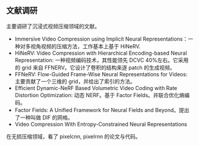 
## 文献调研
主要调研了沉浸式视频压缩领域的文献。
- Immersive Video Compression using Implicit Neural Representations：一种对多视角视频的压缩方法，工作基本上基于 HiNeRV.
- HiNeRV: Video Compression with Hierarchical Encoding-based Neural Representation: 一种视频编码技术，其性能领先 DCVC 40%左右。它采用的 grid 来自 FFNERV。它设计了卷积的结构来逐 patch 的生成视频。
-  FFNeRV: Flow-Guided Frame-Wise Neural Representations for Videos: 主要贡献了一个三维的 grid，并给出了索引的方法。
-  Efficient Dynamic-NeRF Based Volumetric Video Coding with Rate Distortion Optimization: 动态 NERF。基于 Factor Fields。并联合优化熵编码。
- Factor Fields: A Unified Framework for Neural Fields and Beyond。提出了一种叫做 DIF 的网格。
-  Video Compression With Entropy-Constrained Neural Representations


在无损压缩领域，看了 pixelcnn, pixelrnn 的论文与代码。